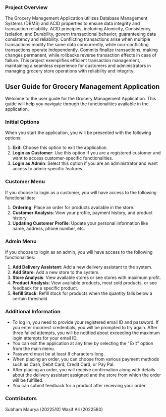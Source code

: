 ### Project Overview
The Grocery Management Application utilizes Database Management Systems (DBMS) and ACID properties to ensure data integrity and transaction reliability. ACID principles, including Atomicity, Consistency, Isolation, and Durability, govern transactional behavior, guaranteeing data consistency and reliability. Conflicting transactions arise when multiple transactions modify the same data concurrently, while non-conflicting transactions operate independently. Commits finalize transactions, making changes permanent, while rollbacks reverse transaction effects in case of failure. This project exemplifies efficient transaction management, maintaining a seamless experience for customers and administrators in managing grocery store operations with reliability and integrity.

## User Guide for Grocery Management Application
Welcome to the user guide for the Grocery Management Application. This guide will help you navigate through the functionalities available in the application.

### Initial Options
When you start the application, you will be presented with the following options:

1. **Exit**: Choose this option to exit the application.
2. **Login as Customer**: Use this option if you are a registered customer and want to access customer-specific functionalities.
3. **Login as Admin**: Select this option if you are an administrator and want access to admin-specific features.

### Customer Menu
If you choose to login as a customer, you will have access to the following functionalities:

1. **Ordering**: Place an order for products available in the store.
2. **Customer Analysis**: View your profile, payment history, and product history.
3. **Updating Customer Profile**: Update your personal information like name, address, phone number, etc.

### Admin Menu
If you choose to login as an admin, you will have access to the following functionalities:

1. **Add Delivery Assistant**: Add a new delivery assistant to the system.
2. **Add Store**: Add a new store to the system.
3. **Store Analysis**: View available stores or see stores with maximum profit.
4. **Product Analysis**: View available products, most sold products, or see feedback for a specific product.
5. **Refill Stock**: Refill stock for products when the quantity falls below a certain threshold.

### Additional Information
- To log in, you need to provide your registered email ID and password. If you enter incorrect credentials, you will be prompted to try again. After three failed attempts, you will be notified about exceeding the maximum login attempts for your email ID.
- You can exit the application at any time by selecting the "Exit" option from the main menu.
- Password must be at least 8 characters long.
- When placing an order, you can choose from various payment methods such as Cash, Debit Card, Credit Card, or Pay Pal.
- After placing an order, you will receive confirmation along with details about the delivery assistant assigned and the store from which the order will be fulfilled.
- You can submit feedback for a product after receiving your order.

### Contributors
Subham Maurya (2022510)
Wasif Ali (2022580)